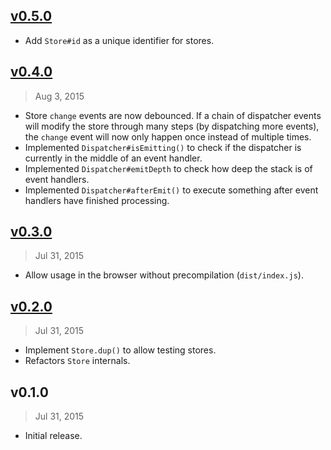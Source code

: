 ## [v0.5.0]

* Add `Store#id` as a unique identifier for stores.

[v0.5.0]: https://github.com/rstacruz/uflux/compare/v0.5.0...v0.4.0

## [v0.4.0]
> Aug  3, 2015

* Store `change` events are now debounced. If a chain of dispatcher events will modify the store through many steps (by dispatching more events), the `change` event will now only happen once instead of multiple times.
* Implemented `Dispatcher#isEmitting()` to check if the dispatcher is currently in the middle of an event handler.
* Implemented `Dispatcher#emitDepth` to check how deep the stack is of event handlers.
* Implemented `Dispatcher#afterEmit()` to execute something after event handlers have finished processing.

[v0.4.0]: https://github.com/rstacruz/uflux/compare/v0.3.0...v0.4.0

## [v0.3.0]
> Jul 31, 2015

* Allow usage in the browser without precompilation (`dist/index.js`).

[v0.3.0]: https://github.com/rstacruz/uflux/compare/v0.2.0...v0.3.0

## [v0.2.0]
> Jul 31, 2015

* Implement `Store.dup()` to allow testing stores.
* Refactors `Store` internals.

[v0.2.0]: https://github.com/rstacruz/uflux/compare/v0.1.0...v0.2.0

## v0.1.0
> Jul 31, 2015

* Initial release.
